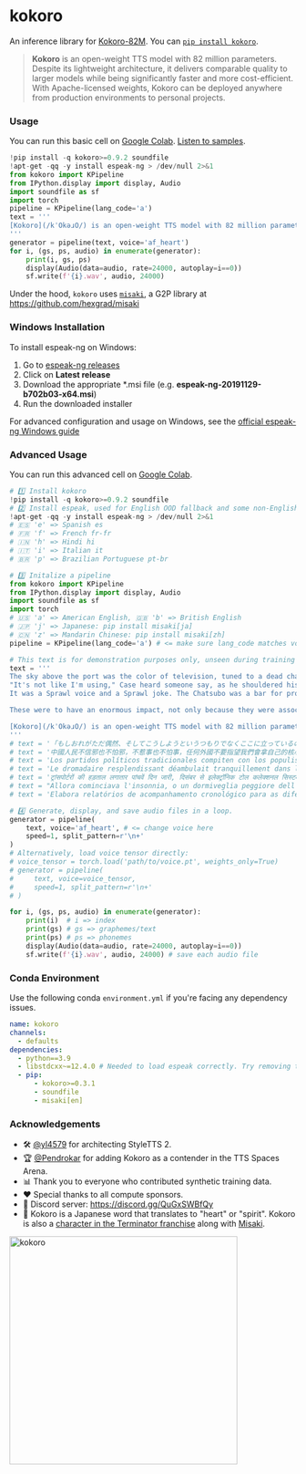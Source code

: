 # kokoro

An inference library for [Kokoro-82M](https://huggingface.co/hexgrad/Kokoro-82M). You can [`pip install kokoro`](https://pypi.org/project/kokoro/).

> **Kokoro** is an open-weight TTS model with 82 million parameters. Despite its lightweight architecture, it delivers comparable quality to larger models while being significantly faster and more cost-efficient. With Apache-licensed weights, Kokoro can be deployed anywhere from production environments to personal projects.

### Usage
You can run this basic cell on [Google Colab](https://colab.research.google.com/). [Listen to samples](https://huggingface.co/hexgrad/Kokoro-82M/blob/main/SAMPLES.md).
```py
!pip install -q kokoro>=0.9.2 soundfile
!apt-get -qq -y install espeak-ng > /dev/null 2>&1
from kokoro import KPipeline
from IPython.display import display, Audio
import soundfile as sf
import torch
pipeline = KPipeline(lang_code='a')
text = '''
[Kokoro](/kˈOkəɹO/) is an open-weight TTS model with 82 million parameters. Despite its lightweight architecture, it delivers comparable quality to larger models while being significantly faster and more cost-efficient. With Apache-licensed weights, [Kokoro](/kˈOkəɹO/) can be deployed anywhere from production environments to personal projects.
'''
generator = pipeline(text, voice='af_heart')
for i, (gs, ps, audio) in enumerate(generator):
    print(i, gs, ps)
    display(Audio(data=audio, rate=24000, autoplay=i==0))
    sf.write(f'{i}.wav', audio, 24000)
```
Under the hood, `kokoro` uses [`misaki`](https://pypi.org/project/misaki/), a G2P library at https://github.com/hexgrad/misaki

### Windows Installation
To install espeak-ng on Windows:
1. Go to [espeak-ng releases](https://github.com/espeak-ng/espeak-ng/releases)
2. Click on **Latest release** 
3. Download the appropriate *.msi file (e.g. **espeak-ng-20191129-b702b03-x64.msi**)
4. Run the downloaded installer

For advanced configuration and usage on Windows, see the [official espeak-ng Windows guide](https://github.com/espeak-ng/espeak-ng/blob/master/docs/guide.md)

### Advanced Usage
You can run this advanced cell on [Google Colab](https://colab.research.google.com/).
```py
# 1️⃣ Install kokoro
!pip install -q kokoro>=0.9.2 soundfile
# 2️⃣ Install espeak, used for English OOD fallback and some non-English languages
!apt-get -qq -y install espeak-ng > /dev/null 2>&1
# 🇪🇸 'e' => Spanish es
# 🇫🇷 'f' => French fr-fr
# 🇮🇳 'h' => Hindi hi
# 🇮🇹 'i' => Italian it
# 🇧🇷 'p' => Brazilian Portuguese pt-br

# 3️⃣ Initalize a pipeline
from kokoro import KPipeline
from IPython.display import display, Audio
import soundfile as sf
import torch
# 🇺🇸 'a' => American English, 🇬🇧 'b' => British English
# 🇯🇵 'j' => Japanese: pip install misaki[ja]
# 🇨🇳 'z' => Mandarin Chinese: pip install misaki[zh]
pipeline = KPipeline(lang_code='a') # <= make sure lang_code matches voice

# This text is for demonstration purposes only, unseen during training
text = '''
The sky above the port was the color of television, tuned to a dead channel.
"It's not like I'm using," Case heard someone say, as he shouldered his way through the crowd around the door of the Chat. "It's like my body's developed this massive drug deficiency."
It was a Sprawl voice and a Sprawl joke. The Chatsubo was a bar for professional expatriates; you could drink there for a week and never hear two words in Japanese.

These were to have an enormous impact, not only because they were associated with Constantine, but also because, as in so many other areas, the decisions taken by Constantine (or in his name) were to have great significance for centuries to come. One of the main issues was the shape that Christian churches were to take, since there was not, apparently, a tradition of monumental church buildings when Constantine decided to help the Christian church build a series of truly spectacular structures. The main form that these churches took was that of the basilica, a multipurpose rectangular structure, based ultimately on the earlier Greek stoa, which could be found in most of the great cities of the empire. Christianity, unlike classical polytheism, needed a large interior space for the celebration of its religious services, and the basilica aptly filled that need. We naturally do not know the degree to which the emperor was involved in the design of new churches, but it is tempting to connect this with the secular basilica that Constantine completed in the Roman forum (the so-called Basilica of Maxentius) and the one he probably built in Trier, in connection with his residence in the city at a time when he was still caesar.

[Kokoro](/kˈOkəɹO/) is an open-weight TTS model with 82 million parameters. Despite its lightweight architecture, it delivers comparable quality to larger models while being significantly faster and more cost-efficient. With Apache-licensed weights, [Kokoro](/kˈOkəɹO/) can be deployed anywhere from production environments to personal projects.
'''
# text = '「もしおれがただ偶然、そしてこうしようというつもりでなくここに立っているのなら、ちょっとばかり絶望するところだな」と、そんなことが彼の頭に思い浮かんだ。'
# text = '中國人民不信邪也不怕邪，不惹事也不怕事，任何外國不要指望我們會拿自己的核心利益做交易，不要指望我們會吞下損害我國主權、安全、發展利益的苦果！'
# text = 'Los partidos políticos tradicionales compiten con los populismos y los movimientos asamblearios.'
# text = 'Le dromadaire resplendissant déambulait tranquillement dans les méandres en mastiquant de petites feuilles vernissées.'
# text = 'ट्रांसपोर्टरों की हड़ताल लगातार पांचवें दिन जारी, दिसंबर से इलेक्ट्रॉनिक टोल कलेक्शनल सिस्टम'
# text = "Allora cominciava l'insonnia, o un dormiveglia peggiore dell'insonnia, che talvolta assumeva i caratteri dell'incubo."
# text = 'Elabora relatórios de acompanhamento cronológico para as diferentes unidades do Departamento que propõem contratos.'

# 4️⃣ Generate, display, and save audio files in a loop.
generator = pipeline(
    text, voice='af_heart', # <= change voice here
    speed=1, split_pattern=r'\n+'
)
# Alternatively, load voice tensor directly:
# voice_tensor = torch.load('path/to/voice.pt', weights_only=True)
# generator = pipeline(
#     text, voice=voice_tensor,
#     speed=1, split_pattern=r'\n+'
# )

for i, (gs, ps, audio) in enumerate(generator):
    print(i)  # i => index
    print(gs) # gs => graphemes/text
    print(ps) # ps => phonemes
    display(Audio(data=audio, rate=24000, autoplay=i==0))
    sf.write(f'{i}.wav', audio, 24000) # save each audio file
```

### Conda Environment
Use the following conda `environment.yml` if you're facing any dependency issues.
```yaml
name: kokoro
channels:
  - defaults
dependencies:
  - python==3.9       
  - libstdcxx~=12.4.0 # Needed to load espeak correctly. Try removing this if you're facing issues with Espeak fallback. 
  - pip:
      - kokoro>=0.3.1
      - soundfile
      - misaki[en]
```

### Acknowledgements
- 🛠️ [@yl4579](https://huggingface.co/yl4579) for architecting StyleTTS 2.
- 🏆 [@Pendrokar](https://huggingface.co/Pendrokar) for adding Kokoro as a contender in the TTS Spaces Arena.
- 📊 Thank you to everyone who contributed synthetic training data.
- ❤️ Special thanks to all compute sponsors.
- 👾 Discord server: https://discord.gg/QuGxSWBfQy
- 🪽 Kokoro is a Japanese word that translates to "heart" or "spirit". Kokoro is also a [character in the Terminator franchise](https://terminator.fandom.com/wiki/Kokoro) along with [Misaki](https://github.com/hexgrad/misaki?tab=readme-ov-file#acknowledgements).

<img src="https://static0.gamerantimages.com/wordpress/wp-content/uploads/2024/08/terminator-zero-41-1.jpg" width="400" alt="kokoro" />
